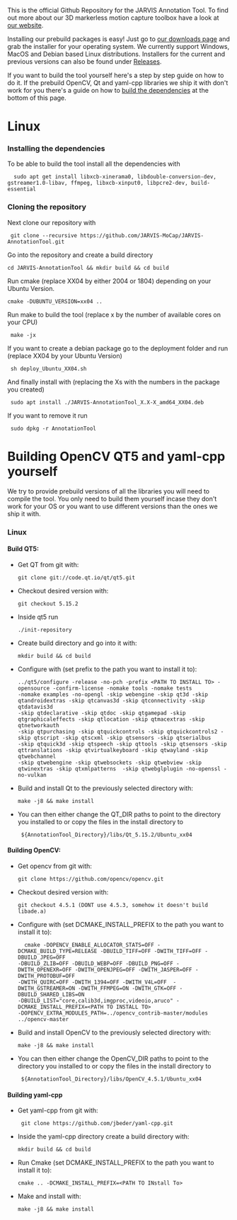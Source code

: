 This is the official Github Repository for the JARVIS Annotation Tool. To find out more about our 3D markerless motion capture toolbox have a look at 
[our website](https://jarvis-mocap.github.io/jarvis-docs/).

Installing our prebuild packages is easy! Just go to [our downloads page](https://jarvis-mocap.github.io/jarvis-docs/) and grab the installer for your operating system. We currently support Windows, MacOS and Debian based Linux distributions. Installers for the current and previous versions can also be found under [Releases](https://github.com/JARVIS-MoCap/JARVIS-AnnotationTool/releases).

If you want to build the tool yourself here's a step by step guide on how to do it. If the prebuild OpenCV, Qt and yaml-cpp libraries we ship it with don't work for you there's a guide on how to [build the dependencies](#building-opencv-qt5-and-yaml-cpp-yourself) at the bottom of this page.

# Linux 

### Installing the dependencies
To be able to build the tool install all the dependencies with

      sudo apt get install libxcb-xinerama0, libdouble-conversion-dev, gstreamer1.0-libav, ffmpeg, libxcb-xinput0, libpcre2-dev, build-essential
      
### Cloning the repository
Next clone our repository with 

     git clone --recursive https://github.com/JARVIS-MoCap/JARVIS-AnnotationTool.git
     
Go into the repository and create a build directory

    cd JARVIS-AnnotationTool && mkdir build && cd build
    
Run cmake (replace XX04 by either 2004 or 1804) depending on your Ubuntu Version.

	cmake -DUBUNTU_VERSION=xx04 ..
	
Run make to build the tool (replace x by the number of available cores on your CPU)

     make -jx
     
If you want to create a debian package go to the deployment folder and run (replace XX04 by your Ubuntu Version)

     sh deploy_Ubuntu_XX04.sh

And finally install with (replacing the Xs with the numbers in the package you created)

     sudo apt install ./JARVIS-AnnotationTool_X.X-X_amd64_XX04.deb
     
If you want to remove it run

     sudo dpkg -r AnnotationTool

# Building OpenCV QT5 and yaml-cpp yourself
We try to provide prebuild versions of all the libraries you will need to compile the tool. You only need to build them yourself incase they don't work for your OS or you want to use different versions than the ones we ship it with.

### Linux

#### Build QT5:
- Get QT from git with: 

      git clone git://code.qt.io/qt/qt5.git
      
- Checkout desired version with: 

      git checkout 5.15.2

- Inside qt5 run 

      ./init-repository
      
- Create build directory and go into it with:

      mkdir build && cd build

- Configure with (set prefix to the path you want to install it to):

      ../qt5/configure -release -no-pch -prefix <PATH TO INSTALL TO> -opensource -confirm-license -nomake tools -nomake tests
      -nomake examples -no-opengl -skip webengine -skip qt3d -skip qtandroidextras -skip qtcanvas3d -skip qtconnectivity -skip qtdatavis3d 
      -skip qtdeclarative -skip qtdoc -skip qtgamepad -skip qtgraphicaleffects -skip qtlocation -skip qtmacextras -skip qtnetworkauth 
      -skip qtpurchasing -skip qtquickcontrols -skip qtquickcontrols2 -skip qtscript -skip qtscxml -skip qtsensors -skip qtserialbus 
      -skip qtquick3d -skip qtspeech -skip qttools -skip qtsensors -skip qttranslations -skip qtvirtualkeyboard -skip qtwayland -skip qtwebchannel 
      -skip qtwebengine -skip qtwebsockets -skip qtwebview -skip qtwinextras -skip qtxmlpatterns  -skip qtwebglplugin -no-openssl -no-vulkan
      
 - Build and install Qt to the previously selected directory with:
 
       make -j8 && make install
       
 - You can then either change the QT_DIR paths to point to the directory you installed to or copy the files in the install directory to 
 
        ${AnnotationTool_Directory}/libs/Qt_5.15.2/Ubuntu_xx04
 

#### Building OpenCV:
- Get opencv from git with: 
  
      git clone https://github.com/opencv/opencv.git
      
- Checkout desired version with: 
  
      git checkout 4.5.1 (DONT use 4.5.3, somehow it doesn't build libade.a)
	
- Configure with (set DCMAKE_INSTALL_PREFIX to the path you want to install it to):

	    cmake -DOPENCV_ENABLE_ALLOCATOR_STATS=OFF -DCMAKE_BUILD_TYPE=RELEASE -DBUILD_TIFF=OFF -DWITH_TIFF=OFF -DBUILD_JPEG=OFF 
      -DBUILD_ZLIB=OFF -DBUILD_WEBP=OFF -DBUILD_PNG=OFF -DWITH_OPENEXR=OFF -DWITH_OPENJPEG=OFF -DWITH_JASPER=OFF -DWITH_PROTOBUF=OFF 
      -DWITH_QUIRC=OFF -DWITH_1394=OFF -DWITH_V4L=OFF  -DWITH_GSTREAMER=ON -DWITH_FFMPEG=ON -DWITH_GTK=OFF -DBUILD_SHARED_LIBS=ON 
      -DBUILD_LIST="core,calib3d,imgproc,videoio,aruco" -DCMAKE_INSTALL_PREFIX=<PATH TO INSTALL TO> 
      -DOPENCV_EXTRA_MODULES_PATH=../opencv_contrib-master/modules ../opencv-master

 - Build and install OpenCV to the previously selected directory with:
 
       make -j8 && make install
       
 - You can then either change the OpenCV_DIR paths to point to the directory you installed to or copy the files in the install directory to 

        ${AnnotationTool_Directory}/libs/OpenCV_4.5.1/Ubuntu_xx04
  
  
#### Building yaml-cpp
 - Get yaml-cpp from git with:
 
        git clone https://github.com/jbeder/yaml-cpp.git
        
 - Inside the yaml-cpp directory create a build directory with:
 
       mkdir build && cd build
 
 - Run Cmake (set DCMAKE_INSTALL_PREFIX to the path you want to install it to):
 
       cmake .. -DCMAKE_INSTALL_PREFIX=<PATH TO INstall To>
      
 - Make and install with:
 
       make -j8 && make install
